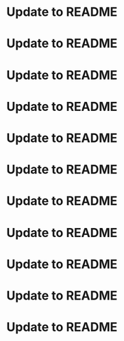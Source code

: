 # Update to README
# Update to README
# Update to README
# Update to README
# Update to README
# Update to README
# Update to README
# Update to README
# Update to README
# Update to README
# Update to README
